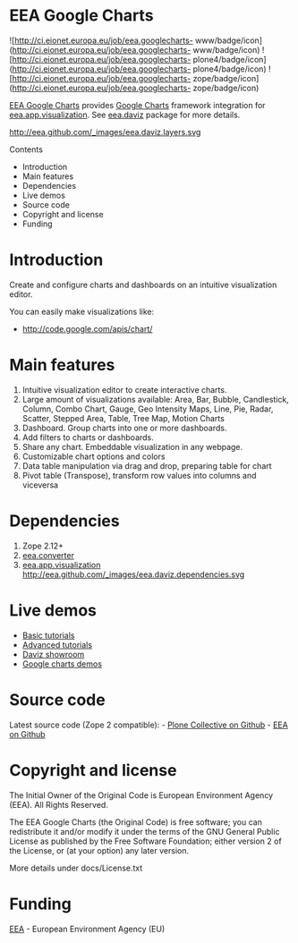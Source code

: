 ---
---
# EEA Google Charts

![http://ci.eionet.europa.eu/job/eea.googlecharts-
www/badge/icon](http://ci.eionet.europa.eu/job/eea.googlecharts-
www/badge/icon) ![http://ci.eionet.europa.eu/job/eea.googlecharts-
plone4/badge/icon](http://ci.eionet.europa.eu/job/eea.googlecharts-
plone4/badge/icon) ![http://ci.eionet.europa.eu/job/eea.googlecharts-
zope/badge/icon](http://ci.eionet.europa.eu/job/eea.googlecharts-
zope/badge/icon)

[EEA Google Charts](http://eea.github.com/docs/eea.googlecharts) provides
[Google Charts](http://code.google.com/apis/chart) framework integration for
[eea.app.visualization](http://eea.github.com/docs/eea.app.visualization). See
[eea.daviz](http://eea.github.com/docs/eea.daviz) package for more details.

http://eea.github.com/_images/eea.daviz.layers.svg

Contents

  * Introduction
  * Main features
  * Dependencies
  * Live demos
  * Source code
  * Copyright and license
  * Funding

# Introduction

Create and configure charts and dashboards on an intuitive visualization
editor.

You can easily make visualizations like:

    

  * <http://code.google.com/apis/chart/>

# Main features

  1. Intuitive visualization editor to create interactive charts.
  2. Large amount of visualizations available: Area, Bar, Bubble, Candlestick, Column, Combo Chart, Gauge, Geo Intensity Maps, Line, Pie, Radar, Scatter, Stepped Area, Table, Tree Map, Motion Charts
  3. Dashboard. Group charts into one or more dashboards.
  4. Add filters to charts or dashboards.
  5. Share any chart. Embeddable visualization in any webpage.
  6. Customizable chart options and colors
  7. Data table manipulation via drag and drop, preparing table for chart
  8. Pivot table (Transpose), transform row values into columns and viceversa

# Dependencies

  1. Zope 2.12+
  2. [eea.converter](http://eea.github.com/docs/eea.converter)
  3. [eea.app.visualization](http://eea.github.com/docs/eea.app.visualization)
http://eea.github.com/_images/eea.daviz.dependencies.svg

# Live demos

  * [Basic tutorials](http://www.youtube.com/playlist?list=PLVPSQz7ahsByeq8nVKC7TT9apArEXBrV0)
  * [Advanced tutorials](http://www.youtube.com/playlist?list=PLVPSQz7ahsBxbe8pwzFWLQuvDSP9JFn8I)
  * [Daviz showroom](http://daviz.eionet.europa.eu)
  * [Google charts demos](http://code.google.com/apis/chart/)

# Source code

Latest source code (Zope 2 compatible): \- [Plone Collective on
Github](https://github.com/collective/eea.googlecharts) \- [EEA on
Github](https://github.com/eea/eea.googlecharts)

# Copyright and license

The Initial Owner of the Original Code is European Environment Agency (EEA).
All Rights Reserved.

The EEA Google Charts (the Original Code) is free software; you can
redistribute it and/or modify it under the terms of the GNU General Public
License as published by the Free Software Foundation; either version 2 of the
License, or (at your option) any later version.

More details under docs/License.txt

# Funding

[EEA](http://www.eea.europa.eu/) \- European Environment Agency (EU)
